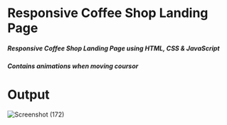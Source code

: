 # Responsive Coffee Shop Landing Page

##### Responsive Coffee Shop Landing Page using HTML, CSS & JavaScript
##### Contains animations when moving coursor

# Output

![Screenshot (172)](https://github.com/Sourodeep2001/PRODIGY_WD_01/assets/57056047/784c6d63-215b-4374-894e-283c93c66e33)


